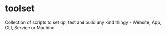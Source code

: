 # toolset
Collection of scripts to set up, test and build any kind thingy - Website, App, CLI, Service or Machine
